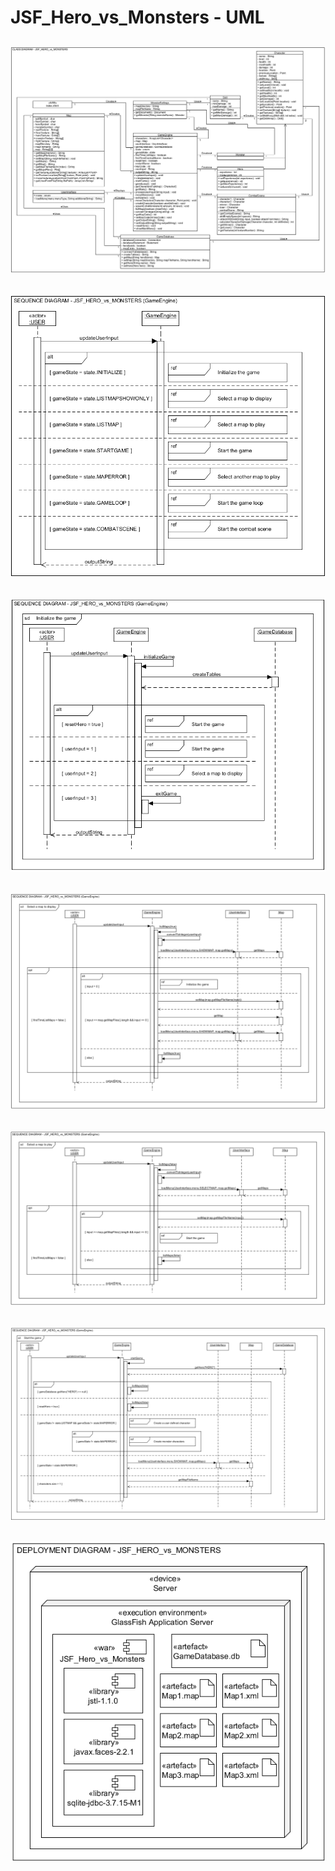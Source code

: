 # JSF_Hero_vs_Monsters - UML
![UML_CLASS_DIAGRAM](JSF_Hero_vs_Monsters_UML_CLASS_DIAGRAM.PNG?raw=true "UML_CLASS_DIAGRAM")
--
![UML_SEQUENCE_DIAGRAM](JSF_Hero_vs_Monsters_UML_SEQUENCE_DIAGRAM.PNG?raw=true "UML_SEQUENCE_DIAGRAM")
--
![UML_SEQUENCE_REF1_DIAGRAM](JSF_Hero_vs_Monsters_UML_SEQUENCE_REF1_DIAGRAM.PNG?raw=true "UML_SEQUENCE_REF1_DIAGRAM")
--
![UML_SEQUENCE_REF2_DIAGRAM](JSF_Hero_vs_Monsters_UML_SEQUENCE_REF2_DIAGRAM.PNG?raw=true "UML_SEQUENCE_REF2_DIAGRAM")
--
![UML_SEQUENCE_REF3_DIAGRAM](JSF_Hero_vs_Monsters_UML_SEQUENCE_REF3_DIAGRAM.PNG?raw=true "UML_SEQUENCE_REF3_DIAGRAM")
--
![UML_SEQUENCE_REF4_DIAGRAM](JSF_Hero_vs_Monsters_UML_SEQUENCE_REF4_DIAGRAM.PNG?raw=true "UML_SEQUENCE_REF4_DIAGRAM")
--
![UML_DEPLOYMENT_DIAGRAM](JSF_Hero_vs_Monsters_UML_DEPLOYMENT_DIAGRAM.PNG?raw=true "UML_DEPLOYMENT_DIAGRAM")
--
